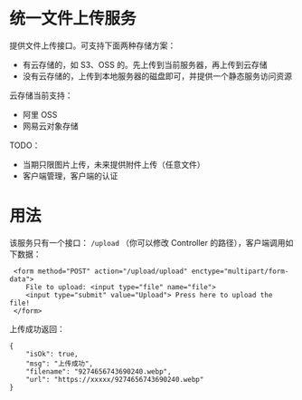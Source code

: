 # 统一文件上传服务

提供文件上传接口。可支持下面两种存储方案：

- 有云存储的，如 S3、OSS 的。先上传到当前服务器，再上传到云存储
- 没有云存储的，上传到本地服务器的磁盘即可，并提供一个静态服务访问资源

云存储当前支持：

- 阿里 OSS
- 网易云对象存储

TODO：

- 当期只限图片上传，未来提供附件上传（任意文件）
- 客户端管理，客户端的认证

# 用法
该服务只有一个接口： `/upload` （你可以修改 Controller 的路径），客户端调用如下数据：

	 <form method="POST" action="/upload/upload" enctype="multipart/form-data">
	    File to upload: <input type="file" name="file">
	    <input type="submit" value="Upload"> Press here to upload the file!
	 </form>

	 
	 
上传成功返回：

	{
	    "isOk": true,
	    "msg": "上传成功",
	    "filename": "9274656743690240.webp",
	    "url": "https://xxxxx/9274656743690240.webp"
	}
